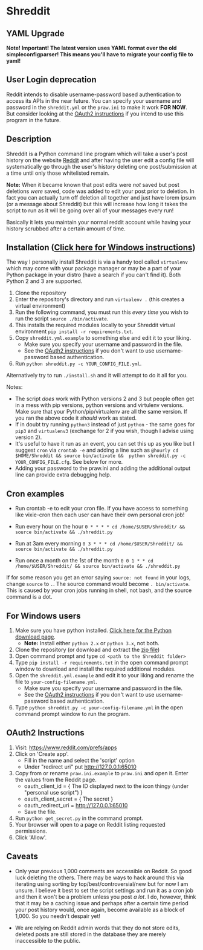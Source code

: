 Shreddit
=======

YAML Upgrade
-----------

**Note! Important! The latest version uses YAML format over the old
simpleconfigparser! This means you'll have to migrate your config file to
yaml!**

User Login deprecation
--------------------

Reddit intends to disable username-password based authentication to access its
APIs in the near future. You can specify your username and password in the
`shreddit.yml` or the `praw.ini` to make it work **FOR NOW**. But consider
looking at the [OAuth2 instructions](#oauth2-instructions) if you intend to use
this program in the future.

Description
-----------

Shreddit is a Python command line program which will take a user's post history
on the website [Reddit](http://reddit.com) and after having the user edit a
config file will systematically go through the user's history deleting one
post/submission at a time until only those whitelisted remain.

**Note:** When it became known that post edits were *not* saved but post
deletions *were* saved, code was added to edit your post prior to deletion. In
fact you can actually turn off deletion all together and just have lorem ipsum
(or a message about Shreddit) but this will increase how long it takes the
script to run as it will be going over all of your messages every run!

Basically it lets you maintain your normal reddit account while having your
history scrubbed after a certain amount of time.

Installation ([Click here for Windows instructions](#for-windows-users))
-----------
The way I personally install Shreddit is via a handy tool called `virtualenv`
which may come with your package manager or may be a part of your Python package
in your distro (have a search if you can't find it). Both Python 2 and 3 are
supported.

1. Clone the repository
2. Enter the repository's directory and run `virtualenv .` (this creates a 
   virtual environment)
3. Run the following command, you must run this *every time* you wish to run
   the script `source ./bin/activate`.
4. This installs the required modules locally to your Shreddit virtual
   environment `pip install -r requirements.txt`.
5. Copy `shreddit.yml.example` to something else and edit it to your liking.
	- Make sure you specify your username and password in the file.
	- See the [OAuth2 instructions](#oauth2-instructions) if you don't want to
      use username-password based authentication.
6. Run `python shreddit.py -c YOUR_CONFIG_FILE.yml`.

Alternatively try to run `./install.sh` and it will attempt to do it all for
you.


Notes:

- The script *does* work with Python versions 2 and 3 but people often get in a
  mess with pip versions, python versions and virtulenv versions. Make sure
  that your Python/pip/virtualenv are all the same version. If you ran the above
  code it *should* work as stated.
- If in doubt try running `python3` instead of just `python` - the same goes for
  `pip3` and `virtualenv3` (exchange for 2 if you wish, though I advise using
  version 2).
- It's useful to have it run as an event, you can set this up as you like but I
  suggest `cron` via `crontab -e` and adding a line such as 
  `@hourly cd $HOME/Shreddit && source bin/activate && 
   python shreddit.py -c YOUR_CONFIG_FILE.cfg`.
  See below for more.
- Adding your password to the praw.ini and adding the additional output line
  can provide extra debugging help.

Cron examples
-----------
- Run crontab -e to edit your cron file. If you have access to something like
  vixie-cron then each user can have their own personal cron job!

- Run every hour on the hour
	`0 * * * * cd /home/$USER/Shreddit/ && source bin/activate && ./shreddit.py`

- Run at 3am every morning
	`0 3 * * * cd /home/$USER/Shreddit/ && source bin/activate && ./shreddit.py`

- Run once a month on the 1st of the month
	`0 0 1 * * cd /home/$USER/Shreddit/ && source bin/activate && ./shreddit.py`

If for some reason you get an error saying `source: not found` in your logs,
change `source` to `.`. The source command would become `. bin/activate`. This
is caused by your cron jobs running in shell, not bash, and the source command
is a dot.

For Windows users
-----------------
1. Make sure you have python installed. 
   [Click here for the Python download page](https://www.python.org/downloads/).
	- **Note:** Install either `python 2.x` or `python 3.x`, not both.
2. Clone the repository (or download and extract the
   [zip file](https://github.com/dragsubil/Shreddit/archive/master.zip))
3. Open command prompt and type `cd <path to the Shreddit folder>`
4. Type `pip install -r requirements.txt` in the open command prompt window to
   download and install the required additional modules.
5. Open the `shreddit.yml.example` and edit it to your liking and rename the
   file to `your-config-filename.yml`.
	- Make sure you specify your username and password in the file.
	- See the [OAuth2 instructions](#oauth2-instructions) if you don't want to
      use username-password based authentication.
6. Type `python shreddit.py -c your-config-filename.yml` in the open command
   prompt window to run the program.

OAuth2 Instructions
-------------------
1. Visit: https://www.reddit.com/prefs/apps
2. Click on 'Create app'. 
	- Fill in the name and select the 'script' option
	- Under "redirect uri" put http://127.0.0.1:65010
3. Copy from or rename `praw.ini.example` to `praw.ini` and open it. Enter the
   values from the Reddit page.
	- oauth\_client\_id = { The ID displayed next to the icon thingy (under
      "personal use script") }
	- oauth\_client\_secret = { The secret }
	- oauth\_redirect\_uri = http://127.0.0.1:65010
	- Save the file.
4. Run `python get_secret.py` in the command prompt.
5. Your browser will open to a page on Reddit listing requested permissions.
6. Click 'Allow'.


Caveats
-----------
- Only your previous 1,000 comments are accessible on Reddit. So good luck
  deleting the others. There may be ways to hack around this via iterating
  using sorting by top/best/controversial/new but for now I am unsure. I
  believe it best to set the script settings and run it as a cron job and then
  it won't be a problem unless you post *a lot*. I do, however, think that it
  may be a caching issue and perhaps after a certain time period your post
  history would, once again, become available as a block of 1,000. So you
  needn't despair yet!

- We are relying on Reddit admin words that they do not store edits, deleted
  posts are still stored in the database they are merely inaccessible to the
  public.
